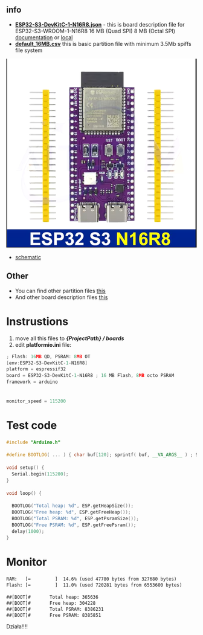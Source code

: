 ## info
* **[ESP32-S3-DevKitC-1-N16R8.json](./ESP32-S3-DevKitC-1-N16R8.json)** - this is board description file for ESP32-S3-WROOM-1-N16R8 16 MB (Quad SPI) 8 MB (Octal SPI) [documentation](https://www.espressif.com/sites/default/files/documentation/esp32-s3-wroom-1_wroom-1u_datasheet_en.pdf) or [local](./doc/esp32-s3-wroom-1_wroom-1u_datasheet_en.pdf)
* **[default_16MB.csv](./default_16MB.csv)**  this is basic partition file with minimum 3.5Mb spiffs file system

![look](./doc/esp32s3.PNG)

* [schematic](./doc/YD-ESP32-S3-SCH-V1.4.pdf)


## Other
* You can find other partition files [this](https://github.com/espressif/arduino-esp32/tree/master/tools/partitions)
* And other board description files [this](https://github.com/Jason2866/platform-espressif32/tree/Arduino/IDF5/boards)

# Instrustions
1) move all this files to ***{ProjectPath} / boards***
2) edit **platformio.ini** file:

```cpp
; Flash: 16MB QD, PSRAM: 8MB OT
[env:ESP32-S3-DevKitC-1-N16R8]
platform = espressif32
board = ESP32-S3-DevKitC-1-N16R8 ; 16 MB Flash, 8MB octo PSRAM
framework = arduino


monitor_speed = 115200
```
# Test code

```cpp
#include "Arduino.h"

#define BOOTLOG( ... ) { char buf[120]; sprintf( buf, __VA_ARGS__ ) ; Serial.print("##[BOOT]#\t"); Serial.println(buf); }

void setup() {
  Serial.begin(115200);
}

void loop() {

  BOOTLOG("Total heap: %d", ESP.getHeapSize());
  BOOTLOG("Free heap: %d", ESP.getFreeHeap());
  BOOTLOG("Total PSRAM: %d", ESP.getPsramSize());
  BOOTLOG("Free PSRAM: %d", ESP.getFreePsram());
  delay(1000);
}
```

# Monitor

```
RAM:   [=         ]  14.6% (used 47780 bytes from 327680 bytes)
Flash: [=         ]  11.0% (used 720281 bytes from 6553600 bytes)

##[BOOT]#       Total heap: 365636  
##[BOOT]#       Free heap: 304228   
##[BOOT]#       Total PSRAM: 8386231
##[BOOT]#       Free PSRAM: 8385851 
```

Działa!!!!
